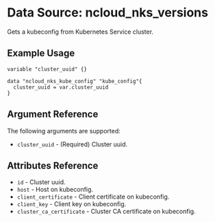 # Data Source: ncloud_nks_versions

Gets a kubeconfig from Kubernetes Service cluster.

## Example Usage

```hcl
variable "cluster_uuid" {}

data "ncloud_nks_kube_config" "kube_config"{
  cluster_uuid = var.cluster_uuid
}
```

## Argument Reference

The following arguments are supported:

* `cluster_uuid` - (Required) Cluster uuid.

## Attributes Reference

* `id` - Cluster uuid.
* `host` - Host on kubeconfig.
* `client_certificate` - Client certificate on kubeconfig.
* `client_key` - Client key on kubeconfig.
* `cluster_ca_certificate` - Cluster CA certificate on kubeconfig.
